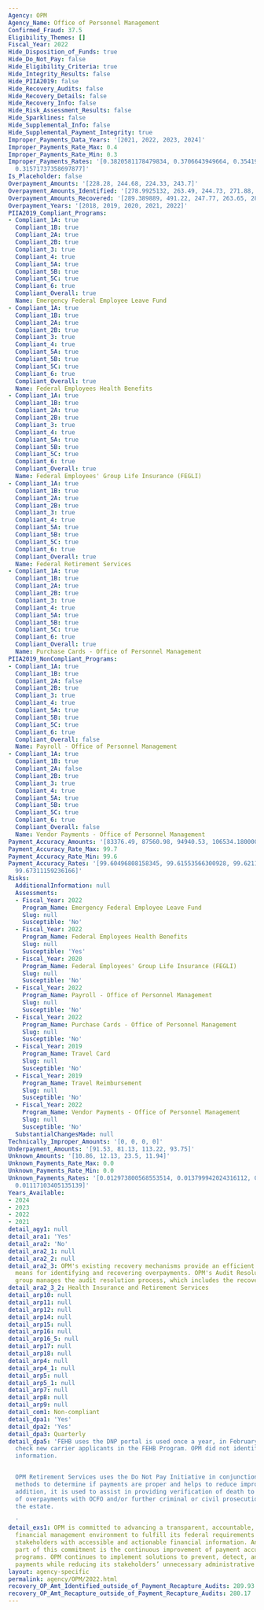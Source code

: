 ```yaml
---
Agency: OPM
Agency_Name: Office of Personnel Management
Confirmed_Fraud: 37.5
Eligibility_Themes: []
Fiscal_Year: 2022
Hide_Disposition_of_Funds: true
Hide_Do_Not_Pay: false
Hide_Eligibility_Criteria: true
Hide_Integrity_Results: false
Hide_PIIA2019: false
Hide_Recovery_Audits: false
Hide_Recovery_Details: false
Hide_Recovery_Info: false
Hide_Risk_Assessment_Results: false
Hide_Sparklines: false
Hide_Supplemental_Info: false
Hide_Supplemental_Payment_Integrity: true
Improper_Payments_Data_Years: '[2021, 2022, 2023, 2024]'
Improper_Payments_Rate_Max: 0.4
Improper_Payments_Rate_Min: 0.3
Improper_Payments_Rates: '[0.3820581178479834, 0.3706643949664, 0.35419139955497064,
  0.31571737358697877]'
Is_Placeholder: false
Overpayment_Amounts: '[228.28, 244.68, 224.33, 243.7]'
Overpayment_Amounts_Identified: '[278.9925132, 263.49, 244.73, 271.88, 289.93]'
Overpayment_Amounts_Recovered: '[289.389889, 491.22, 247.77, 263.65, 280.17]'
Overpayment_Years: '[2018, 2019, 2020, 2021, 2022]'
PIIA2019_Compliant_Programs:
- Compliant_1A: true
  Compliant_1B: true
  Compliant_2A: true
  Compliant_2B: true
  Compliant_3: true
  Compliant_4: true
  Compliant_5A: true
  Compliant_5B: true
  Compliant_5C: true
  Compliant_6: true
  Compliant_Overall: true
  Name: Emergency Federal Employee Leave Fund
- Compliant_1A: true
  Compliant_1B: true
  Compliant_2A: true
  Compliant_2B: true
  Compliant_3: true
  Compliant_4: true
  Compliant_5A: true
  Compliant_5B: true
  Compliant_5C: true
  Compliant_6: true
  Compliant_Overall: true
  Name: Federal Employees Health Benefits
- Compliant_1A: true
  Compliant_1B: true
  Compliant_2A: true
  Compliant_2B: true
  Compliant_3: true
  Compliant_4: true
  Compliant_5A: true
  Compliant_5B: true
  Compliant_5C: true
  Compliant_6: true
  Compliant_Overall: true
  Name: Federal Employees' Group Life Insurance (FEGLI)
- Compliant_1A: true
  Compliant_1B: true
  Compliant_2A: true
  Compliant_2B: true
  Compliant_3: true
  Compliant_4: true
  Compliant_5A: true
  Compliant_5B: true
  Compliant_5C: true
  Compliant_6: true
  Compliant_Overall: true
  Name: Federal Retirement Services
- Compliant_1A: true
  Compliant_1B: true
  Compliant_2A: true
  Compliant_2B: true
  Compliant_3: true
  Compliant_4: true
  Compliant_5A: true
  Compliant_5B: true
  Compliant_5C: true
  Compliant_6: true
  Compliant_Overall: true
  Name: Purchase Cards - Office of Personnel Management
PIIA2019_NonCompliant_Programs:
- Compliant_1A: true
  Compliant_1B: true
  Compliant_2A: false
  Compliant_2B: true
  Compliant_3: true
  Compliant_4: true
  Compliant_5A: true
  Compliant_5B: true
  Compliant_5C: true
  Compliant_6: true
  Compliant_Overall: false
  Name: Payroll - Office of Personnel Management
- Compliant_1A: true
  Compliant_1B: true
  Compliant_2A: false
  Compliant_2B: true
  Compliant_3: true
  Compliant_4: true
  Compliant_5A: true
  Compliant_5B: true
  Compliant_5C: true
  Compliant_6: true
  Compliant_Overall: false
  Name: Vendor Payments - Office of Personnel Management
Payment_Accuracy_Amounts: '[83376.49, 87560.98, 94940.53, 106534.18000000001]'
Payment_Accuracy_Rate_Max: 99.7
Payment_Accuracy_Rate_Min: 99.6
Payment_Accuracy_Rates: '[99.60496808158345, 99.61553566300928, 99.62115003759644,
  99.67311159236166]'
Risks:
  AdditionalInformation: null
  Assessments:
  - Fiscal_Year: 2022
    Program_Name: Emergency Federal Employee Leave Fund
    Slug: null
    Susceptible: 'No'
  - Fiscal_Year: 2022
    Program_Name: Federal Employees Health Benefits
    Slug: null
    Susceptible: 'Yes'
  - Fiscal_Year: 2020
    Program_Name: Federal Employees' Group Life Insurance (FEGLI)
    Slug: null
    Susceptible: 'No'
  - Fiscal_Year: 2022
    Program_Name: Payroll - Office of Personnel Management
    Slug: null
    Susceptible: 'No'
  - Fiscal_Year: 2022
    Program_Name: Purchase Cards - Office of Personnel Management
    Slug: null
    Susceptible: 'No'
  - Fiscal_Year: 2019
    Program_Name: Travel Card
    Slug: null
    Susceptible: 'No'
  - Fiscal_Year: 2019
    Program_Name: Travel Reimbursement
    Slug: null
    Susceptible: 'No'
  - Fiscal_Year: 2022
    Program_Name: Vendor Payments - Office of Personnel Management
    Slug: null
    Susceptible: 'No'
  SubstantialChangesMade: null
Technically_Improper_Amounts: '[0, 0, 0, 0]'
Underpayment_Amounts: '[91.53, 81.13, 113.22, 93.75]'
Unknown_Amounts: '[10.86, 12.13, 23.5, 11.94]'
Unknown_Payments_Rate_Max: 0.0
Unknown_Payments_Rate_Min: 0.0
Unknown_Payments_Rates: '[0.012973800568553514, 0.013799942024316112, 0.02465856284859076,
  0.01117103405135139]'
Years_Available:
- 2024
- 2023
- 2022
- 2021
detail_agy1: null
detail_ara1: 'Yes'
detail_ara2: 'No'
detail_ara2_1: null
detail_ara2_2: null
detail_ara2_3: OPM's existing recovery mechanisms provide an efficient and effective
  means for identifying and recovering overpayments. OPM's Audit Resolution and Compliance
  group manages the audit resolution process, which includes the recovery of overpayments.
detail_ara2_3_2: Health Insurance and Retirement Services
detail_arp10: null
detail_arp11: null
detail_arp12: null
detail_arp14: null
detail_arp15: null
detail_arp16: null
detail_arp16_5: null
detail_arp17: null
detail_arp18: null
detail_arp4: null
detail_arp4_1: null
detail_arp5: null
detail_arp5_1: null
detail_arp7: null
detail_arp8: null
detail_arp9: null
detail_com1: Non-compliant
detail_dpa1: 'Yes'
detail_dpa2: 'Yes'
detail_dpa3: Quarterly
detail_dpa5: 'FEHB uses the DNP portal is used once a year, in February/March, to
  check new carrier applicants in the FEHB Program. OPM did not identify any incorrect
  information.


  OPM Retirement Services uses the Do Not Pay Initiative in conjunction with other
  methods to determine if payments are proper and helps to reduce improper payments.  In
  addition, it is used to assist in providing verification of death to initiate reclamation
  of overpayments with OCFO and/or further criminal or civil prosecution by OIG on
  the estate.

  '
detail_exs1: OPM is committed to advancing a transparent, accountable, and collaborative
  financial management environment to fulfill its federal requirements and provide
  stakeholders with accessible and actionable financial information. An essential
  part of this commitment is the continuous improvement of payment accuracy in OPM’s
  programs. OPM continues to implement solutions to prevent, detect, and reduce improper
  payments while reducing its stakeholders’ unnecessary administrative burden.
layout: agency-specific
permalink: agency/OPM/2022.html
recovery_OP_Amt_Identified_outside_of_Payment_Recapture_Audits: 289.93
recovery_OP_Amt_Recapture_outside_of_Payment_Recapture_Audits: 280.17
---
```

